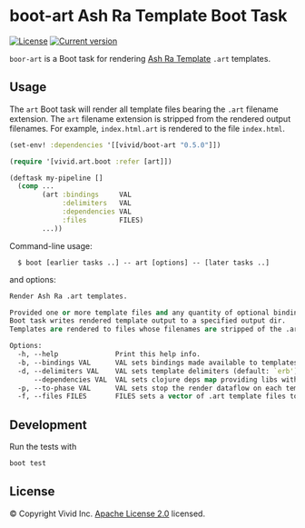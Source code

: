 # boot-art Ash Ra Template Boot Task

[![License](https://img.shields.io/badge/license-Apache%202-blue.svg?style=flat-square)](LICENSE.txt)
[![Current version](https://img.shields.io/clojars/v/vivid/boot-art.svg?color=blue&style=flat-square)](https://clojars.org/vivid/boot-art)

`boor-art` is a Boot task for rendering [Ash Ra Template](https://github.com/vivid-inc/ash-ra-template) `.art` templates.



## Usage

The `art` Boot task will render all template files bearing the `.art` filename extension.
The `art` filename extension is stripped from the rendered output filenames.
For example, `index.html.art` is rendered to the file `index.html`.

```clojure
(set-env! :dependencies '[[vivid/boot-art "0.5.0"]])

(require '[vivid.art.boot :refer [art]])

(deftask my-pipeline []
  (comp ...
        (art :bindings     VAL
             :delimiters   VAL
             :dependencies VAL
             :files        FILES)
        ...))
```

Command-line usage:

```
  $ boot [earlier tasks ..] -- art [options] -- [later tasks ..]
```

and options:

```clojure
Render Ash Ra .art templates.

Provided one or more template files and any quantity of optional bindings, this
Boot task writes rendered template output to a specified output dir.
Templates are rendered to files whose filenames are stripped of the .art suffix.

Options:
  -h, --help              Print this help info.
  -b, --bindings VAL      VAL sets bindings made available to templates for symbol resolution.
  -d, --delimiters VAL    VAL sets template delimiters (default: `erb').
      --dependencies VAL  VAL sets clojure deps map providing libs within the template evaluation environment.
  -p, --to-phase VAL      VAL sets stop the render dataflow on each template at an earlier phase.
  -f, --files FILES       FILES sets a vector of .art template files to render. If not present, all files will be rendered
```



## Development

Run the tests with

```bash
boot test
```



## License

© Copyright Vivid Inc.
[Apache License 2.0](LICENSE.txt) licensed.
